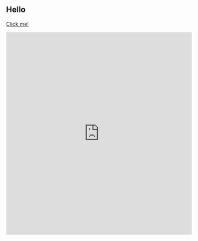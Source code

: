 ## Hello

[Click me!](./pets/index.md)


<iframe src="https://feelsofti.github.io/pets" width="100%" height="550" align="left" style="position:relative;" frameborder="0" scrolling="yes">Frame error</iframe>
